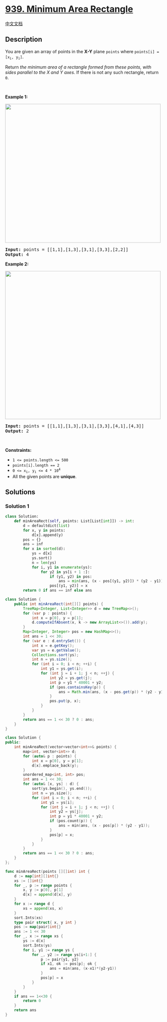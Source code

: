 # [939. Minimum Area Rectangle](https://leetcode.com/problems/minimum-area-rectangle)

[中文文档](/solution/0900-0999/0939.Minimum%20Area%20Rectangle/README.md)

## Description

<p>You are given an array of points in the <strong>X-Y</strong> plane <code>points</code> where <code>points[i] = [x<sub>i</sub>, y<sub>i</sub>]</code>.</p>

<p>Return <em>the minimum area of a rectangle formed from these points, with sides parallel to the X and Y axes</em>. If there is not any such rectangle, return <code>0</code>.</p>

<p>&nbsp;</p>
<p><strong class="example">Example 1:</strong></p>
<img alt="" src="https://fastly.jsdelivr.net/gh/doocs/leetcode@main/solution/0900-0999/0939.Minimum%20Area%20Rectangle/images/rec1.jpg" style="width: 500px; height: 447px;" />
<pre>
<strong>Input:</strong> points = [[1,1],[1,3],[3,1],[3,3],[2,2]]
<strong>Output:</strong> 4
</pre>

<p><strong class="example">Example 2:</strong></p>
<img alt="" src="https://fastly.jsdelivr.net/gh/doocs/leetcode@main/solution/0900-0999/0939.Minimum%20Area%20Rectangle/images/rec2.jpg" style="width: 500px; height: 477px;" />
<pre>
<strong>Input:</strong> points = [[1,1],[1,3],[3,1],[3,3],[4,1],[4,3]]
<strong>Output:</strong> 2
</pre>

<p>&nbsp;</p>
<p><strong>Constraints:</strong></p>

<ul>
	<li><code>1 &lt;= points.length &lt;= 500</code></li>
	<li><code>points[i].length == 2</code></li>
	<li><code>0 &lt;= x<sub>i</sub>, y<sub>i</sub> &lt;= 4 * 10<sup>4</sup></code></li>
	<li>All the given points are <strong>unique</strong>.</li>
</ul>

## Solutions

### Solution 1

<!-- tabs:start -->

```python
class Solution:
    def minAreaRect(self, points: List[List[int]]) -> int:
        d = defaultdict(list)
        for x, y in points:
            d[x].append(y)
        pos = {}
        ans = inf
        for x in sorted(d):
            ys = d[x]
            ys.sort()
            n = len(ys)
            for i, y1 in enumerate(ys):
                for y2 in ys[i + 1 :]:
                    if (y1, y2) in pos:
                        ans = min(ans, (x - pos[(y1, y2)]) * (y2 - y1))
                    pos[(y1, y2)] = x
        return 0 if ans == inf else ans
```

```java
class Solution {
    public int minAreaRect(int[][] points) {
        TreeMap<Integer, List<Integer>> d = new TreeMap<>();
        for (var p : points) {
            int x = p[0], y = p[1];
            d.computeIfAbsent(x, k -> new ArrayList<>()).add(y);
        }
        Map<Integer, Integer> pos = new HashMap<>();
        int ans = 1 << 30;
        for (var e : d.entrySet()) {
            int x = e.getKey();
            var ys = e.getValue();
            Collections.sort(ys);
            int n = ys.size();
            for (int i = 0; i < n; ++i) {
                int y1 = ys.get(i);
                for (int j = i + 1; j < n; ++j) {
                    int y2 = ys.get(j);
                    int p = y1 * 40001 + y2;
                    if (pos.containsKey(p)) {
                        ans = Math.min(ans, (x - pos.get(p)) * (y2 - y1));
                    }
                    pos.put(p, x);
                }
            }
        }
        return ans == 1 << 30 ? 0 : ans;
    }
}
```

```cpp
class Solution {
public:
    int minAreaRect(vector<vector<int>>& points) {
        map<int, vector<int>> d;
        for (auto& p : points) {
            int x = p[0], y = p[1];
            d[x].emplace_back(y);
        }
        unordered_map<int, int> pos;
        int ans = 1 << 30;
        for (auto& [x, ys] : d) {
            sort(ys.begin(), ys.end());
            int n = ys.size();
            for (int i = 0; i < n; ++i) {
                int y1 = ys[i];
                for (int j = i + 1; j < n; ++j) {
                    int y2 = ys[j];
                    int p = y1 * 40001 + y2;
                    if (pos.count(p)) {
                        ans = min(ans, (x - pos[p]) * (y2 - y1));
                    }
                    pos[p] = x;
                }
            }
        }
        return ans == 1 << 30 ? 0 : ans;
    }
};
```

```go
func minAreaRect(points [][]int) int {
	d := map[int][]int{}
	xs := []int{}
	for _, p := range points {
		x, y := p[0], p[1]
		d[x] = append(d[x], y)
	}
	for x := range d {
		xs = append(xs, x)
	}
	sort.Ints(xs)
	type pair struct{ x, y int }
	pos := map[pair]int{}
	ans := 1 << 30
	for _, x := range xs {
		ys := d[x]
		sort.Ints(ys)
		for i, y1 := range ys {
			for _, y2 := range ys[i+1:] {
				p := pair{y1, y2}
				if x1, ok := pos[p]; ok {
					ans = min(ans, (x-x1)*(y2-y1))
				}
				pos[p] = x
			}
		}
	}
	if ans == 1<<30 {
		return 0
	}
	return ans
}
```

<!-- tabs:end -->

<!-- end -->
